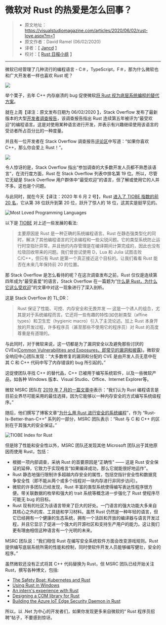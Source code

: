 # 微软对 Rust 的热爱是怎么回事？

> * 原文地址：https://visualstudiomagazine.com/articles/2020/06/02/rust-love.aspx?m=1
> * 原文作者：David Ramel (06/02/2020)
> * 译者：【 [Jancd](https://github.com/Jancd/) 】
> * 校对：【 [Rust 日报小组](https://rustcc.cn/section?id=f4703117-7e6b-4caf-aa22-a3ad3db6898f) 】

---

微软已经管理了几种流行的编程语言 - C＃，TypeScript，F＃，那为什么微软也和广大开发者一样也喜欢 Rust 呢？

![](https://visualstudiomagazine.com/articles/2020/06/02/~/media/ECG/visualstudiomagazine/Images/introimages2014/0715vsm_PardasaniInDepth.ashx)

举个栗子，去年 C++ 内存崩溃的 bug 促使微软[将 Rust 视为底层系统编程的替代方案](https://visualstudiomagazine.com/articles/2019/07/18/microsoft-eyes-rust.aspx)。

就在上周【译注：原文发布日期为 06/02/2020 】，Stack Overflow 发布了最新版本的大型[开发者调查报告](https://visualstudiomagazine.com/articles/2020/05/28/so-2020-survey.aspx)，该调查报告指出 Rust 连续第五年被评为“最受欢迎”的编程语言。这是对使用某种语言进行开发，并表示有兴趣继续使用该语言的受访者所占百分比的一种度量。

并且有一位开发者在 Stack Overflow 调查报告[评论区](https://stackoverflow.blog/2020/05/27/2020-stack-overflow-developer-survey-results/)中写道：“如果你喜欢 C++，那么你会爱上 Rust！”。

![](https://visualstudiomagazine.com/articles/2020/06/02/~/media/ECG/visualstudiomagazine/Images/2020/06/so_most_loved_languages.asxh)

令人惊讶的是，Stack Overflow 指出“参加调查的大多数开发人员都不熟悉该语言”，在流行度方面，Rust 在 Stack Overflow 列表中排名第 19 位。所以，尽管它无疑是 Stack Overflow 用户群体中“最受欢迎”的语言，但了解或使用它的人并不多。这也是个问题。

与此同时，就在今天【译注：2020 年 6 月 2 号】，Rust [进入了 TIOBE 指数的前 20 名](https://visualstudiomagazine.com/articles/2020/06/02/tiobe-june-2020.aspx)，它从第 38 位跃升到第 20 位，跃升了惊人的 18 位，这其实是挺罕见的。

![Most Loved Programming Languages](https://visualstudiomagazine.com/articles/2020/06/02/~/media/ECG/visualstudiomagazine/Images/2020/06/tiobe_rust.asxh)

以下是 [TIOBE](https://www.tiobe.com/tiobe-index/) 对上述一些发展的看法:

> 主要原因是 Rust 是一种正确的系统编程语言。Rust 在静态强类型化的同时，解决了其他编程语言的冗余编程和一些尖锐问题。它的类型系统防止运行时空指针异常，并且他的内存管理是在编译期间计算完成的，因此也没有垃圾回收带来的问题。我们曾尝试使用 D，Lua 和 Julia 试图击败 C/C++，但只有 Rust 是第一个真正接近这个目标的。让我们看看 Rust 能否在未来几年保持前 20 的位置。

那 Stack Overflow 是怎么看待的呢？在这次调查发布之前，Rust 仅仅是连续第四年成为“最受喜爱”的语言，Stack Overflow 在一篇题为“[什么是 Rust，为什么它这么受欢迎](https://stackoverflow.blog/2020/01/20/what-is-rust-and-why-is-it-so-popular/)”的文章中对这一现象进行了深入剖析。

这是 Stack Overflow 的 TL;DR：

>Rust 保证了性能、可控、内存安全和无畏并发 — 这是一个诱人的组合，尤其是对于系统编程而言。它还将一些有趣的特性(如仿射类型（affine types）和卫生宏（hygienic macro）引入了主流论述。加上 Rust 本身开放的开发过程，许多程序员（甚至那些不使用它的程序员）对 Rust 的高度尊重是有道理的。

与此同时，对于微软来说，这一切都是为了漏洞安全以及避免那些讨厌的 CVEs([Common Vulnerabilities and Exposures，即常见的漏洞和披露](https://en.wikipedia.org/wiki/Common_Vulnerabilities_and_Exposures))。微软安全响应中心团队发现：“大多数修复的漏洞和分配的 CVE 是由开发人员无意中在其 C 和 C++ 代码中写了内存错误的 bug 所引起的。”

这促使团队寻找 C++ 的替代品，C++ 已被用于编写系统软件，以及一些微软产品，如各种 Windows 版本、Visual Studio、Office、Internet Explorer等。

微软 MSRC 团队在 [2019 年 7 月的一篇文章中](https://msrc-blog.microsoft.com/2019/07/18/we-need-a-safer-systems-programming-language/)表示：“我们认为 Rust 编程语言是目前业界尽可能采用的最佳选择，因为它能够以一种内存安全的方式编写系统级程序。”

随后，他们撰写了博客文章“[为什么用 Rust 进行安全的系统编程](https://msrc-blog.microsoft.com/2019/07/22/why-rust-for-safe-systems-programming/)”，作为 “Rust-Is-Better-than-C++” 系列的一部分，MSRC 团队表示：“Rust 与 C 和 C++ 的区别在于其强大的安全保证。”

![TIOBE Index for Rust ](https://visualstudiomagazine.com/articles/2020/06/02/~/media/ECG/visualstudiomagazine/Images/2020/06/why_rust.asxh)

但是除了性能和安全性以外，MSRC 团队还发现其他 Microsoft 团队出于其他原因而使用 Rust，包括：

- 根据一项内部调查，采纳 Rust 的首要原因是“正确性” —— 这是 Rust 安全保证的延伸，它致力于实现格言“如果编译成功，那么它就能很好地运作”。
- Rust 静态地强行限制许多超越内存安全的属性，包括空指针安全性和数据竞争安全性（即不能从两个或多个线程对一块内存进行非同步访问）。
- 微软的许多团队已经发现，Rust 丰富的类型系统使得编写表达性程序很方便。带关联数据的枚举和强大的 trait 系统等概念进一步强化了 Rust 使程序尽可能无 bug 的目标。
- Rust 现有的社区为该语言带来了巨大的好处。一门语言的强大功能大多来自其核心之外的库、工具链和学习材料。虽然 Rust 仍然是一种年轻的语言，但它已经拥有一个健康的生态系统，拥有一个活跃和开放的编译器与语言开发过程，并且它显示了促进一个强大的开源社区和支持生产用户的能力。这让我们更有理由相信这种语言有一个光明的未来。

MSRC 团队说：“我们相信 Rust 在编写安全系统软件方面会改变游戏规则。Rust 提供编写底层系统所需的性能和控制，同时使软件开发人员能够编写健壮，安全的程序。”

虽然微软还没有正式将其 C++ 代码替换为 Rust，但 MSRC 团队已经开始关注 Rust，撰写各种博文，包括:

- [The Safety Boat: Kubernetes and Rust](https://msrc-blog.microsoft.com/2020/04/29/the-safety-boat-kubernetes-and-rust/)
- [Using Rust in Windows](https://msrc-blog.microsoft.com/2019/11/07/using-rust-in-windows/)
- [An intern's experience with Rust](https://msrc-blog.microsoft.com/2019/10/16/an-interns-experience-with-rust/)
- [Designing a COM library for Rust](https://msrc-blog.microsoft.com/2019/10/08/designing-a-com-library-for-rust/)
- [Building the Azure IoT Edge Security Daemon in Rust](https://msrc-blog.microsoft.com/2019/09/30/building-the-azure-iot-edge-security-daemon-in-rust/)

所以，以 .Net 为中心的开发者们，如果你发现更多来自微软的“ Rust 程序员招聘”帖子，不要感到惊讶。
